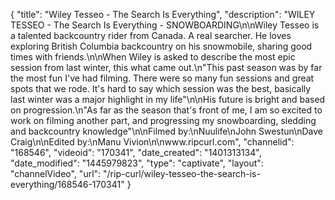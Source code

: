 {
    "title": "Wiley Tesseo - The Search Is Everything",
    "description": "WILEY TESSEO - The Search Is Everything - SNOWBOARDING\n\nWiley Tesseo is a talented backcountry rider from Canada. A real searcher. He loves exploring British Columbia backcountry on his snowmobile, sharing good times with friends.\n\nWhen Wiley is asked to describe the most epic session from last winter, this what came out.\n\"This past season was by far the most fun I've had filming. There were so many fun sessions and great spots that we rode. It's hard to say which session was the best, basically last winter was a major highlight in my life\"\n\nHis future is bright and based on progression.\n\"As far as the season that's front of me, I am so excited to work on filming another part, and progressing my snowboarding, sledding and backcountry knowledge\"\n\nFilmed by:\nNuulife\nJohn Swestun\nDave Craig\n\nEdited by:\nManu Vivion\n\nwww.ripcurl.com",
    "channelid": "168546",
    "videoid": "170341",
    "date_created": "1401313134",
    "date_modified": "1445979823",
    "type": "captivate",
    "layout": "channelVideo",
    "url": "\/rip-curl\/wiley-tesseo-the-search-is-everything\/168546-170341"
}
